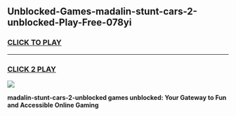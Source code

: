 
## Unblocked-Games-madalin-stunt-cars-2-unblocked-Play-Free-078yi
<h3>
<a href="https://premium76.site?title=madalin-stunt-cars-2-unblocked&ref=20M">CLICK TO PLAY</a></h3>
<hr>

<h3>
<a href="https://premium76.site?title=madalin-stunt-cars-2-unblocked&ref=20M">CLICK 2 PLAY</a>
  
</h3>

<a href="https://premium76.site?title=madalin-stunt-cars-2-unblocked&ref=19M"><img src="https://clearcache.store/games.png"></a>


**madalin-stunt-cars-2-unblocked games unblocked: Your Gateway to Fun and Accessible Online Gaming**
